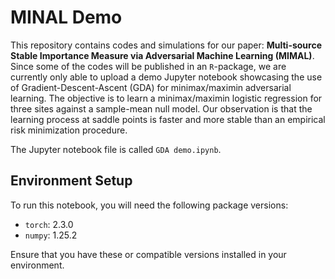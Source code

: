 # MINAL Demo

This repository contains codes and simulations for our paper: **Multi-source Stable Importance Measure via Adversarial Machine Learning (MIMAL)**. Since some of the codes will be published in an `R`-package, we are currently only able to upload a demo Jupyter notebook showcasing the use of Gradient-Descent-Ascent (GDA) for minimax/maximin adversarial learning. The objective is to learn a minimax/maximin logistic regression for three sites against a sample-mean null model. Our observation is that the learning process at saddle points is faster and more stable than an empirical risk minimization procedure.

The Jupyter notebook file is called `GDA demo.ipynb`.

## Environment Setup

To run this notebook, you will need the following package versions:

- `torch`: 2.3.0
- `numpy`: 1.25.2

Ensure that you have these or compatible versions installed in your environment.
